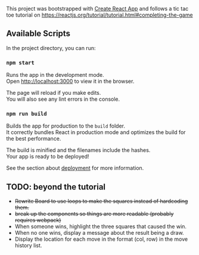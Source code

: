 This project was bootstrapped with [Create React App](https://github.com/facebook/create-react-app) and follows a tic tac toe tutorial on https://reactjs.org/tutorial/tutorial.html#completing-the-game

## Available Scripts

In the project directory, you can run:

### `npm start`

Runs the app in the development mode.<br />
Open [http://localhost:3000](http://localhost:3000) to view it in the browser.

The page will reload if you make edits.<br />
You will also see any lint errors in the console.

### `npm run build`

Builds the app for production to the `build` folder.<br />
It correctly bundles React in production mode and optimizes the build for the best performance.

The build is minified and the filenames include the hashes.<br />
Your app is ready to be deployed!

See the section about [deployment](https://facebook.github.io/create-react-app/docs/deployment) for more information.



## TODO: beyond the tutorial
* ~~Rewrite Board to use loops to make the squares instead of hardcoding them.~~
* ~~break up the components so things are more readable (probably requires webpack)~~
* When someone wins, highlight the three squares that caused the win.
* When no one wins, display a message about the result being a draw.
* Display the location for each move in the format (col, row) in the move history list.